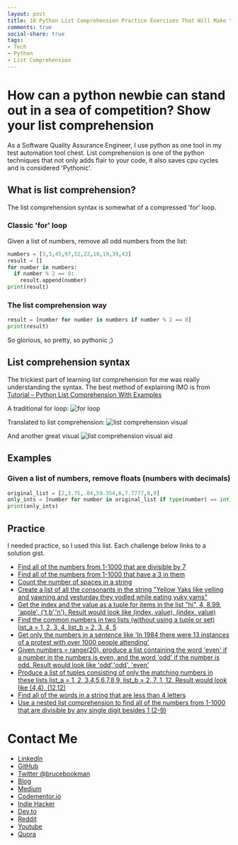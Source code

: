 ```yaml
---
layout: post
title: 10 Python List Comprehension Practice Exercises That Will Make You A Hiring Manager's Dream
comments: true
social-share: true
tags:
- Tech
- Python
- List Comprehension
---
```

# How can a python newbie can stand out in a sea of competition?  Show your list comprehension

As a Software Quality Assurance Engineer, I use python as one tool in my test automation tool chest.  List comprehension is one of the python techniques that not only adds flair to your code, it also saves cpu cycles and is considered 'Pythonic'.

## What is list comprehension?
The list comprehension syntax is somewhat of a compressed 'for' loop.

### Classic 'for' loop
Given a list of numbers, remove all odd numbers from the list:
```Python
numbers = [3,5,45,97,32,22,10,19,39,43]
result = []
for number in numbers:
  if number % 2 == 0:
    result.append(number)
print(result)
```

### The list comprehension way
```Python
result = [number for number in numbers if number % 2 == 0]
print(result)
```
So glorious, so pretty, so pythonic ;)

## List comprehension syntax
The trickiest part of learning list comprehension for me was really understanding the syntax.  The best method of explaining IMO is from [Tutorial – Python List Comprehension With Examples](https://www.analyticsvidhya.com/blog/2016/01/python-tutorial-list-comprehension-examples/)

A traditional for loop:
![for loop](https://i.postimg.cc/HLrqv6gg/forloop.png)

Translated to list comprehension:
![list comprehension visual](https://i.postimg.cc/TPn9Pbjb/listcomp.png)

And another great visual
![list comprehension visual aid](https://python-3-patterns-idioms-test.readthedocs.io/en/latest/_images/listComprehensions.gif)


## Examples
### Given a list of numbers, remove floats (numbers with decimals)
```python
original_list = [2,3.75,.04,59.354,6,7.7777,8,9]
only_ints = [number for number in original_list if type(number) == int]
print(only_ints)
```

## Practice
I needed practice, so I used this list.  Each challenge below links to a solution gist.

* [Find all of the numbers from 1-1000 that are divisible by 7](https://gist.github.com/bbookman/949b8fd32f432d4ee7feb1010fa82e47)
* [Find all of the numbers from 1-1000 that have a 3 in them](https://gist.github.com/bbookman/1a98da47a1a6d1ceffdd3bae7be36abe)
* [Count the number of spaces in a string](https://gist.github.com/bbookman/f0d36dfee6f6b3aa861fb026f1d5eb83)
* [Create a list of all the consonants in the string "Yellow Yaks like yelling and yawning and yesturday they yodled while eating yuky yams"](https://gist.github.com/bbookman/7d09a66ffdec60d5a55d167751f64175)
* [Get the index and the value as a tuple for items in the list "hi", 4, 8.99, 'apple', ('t,b','n').  Result would look like (index, value), (index, value)](https://gist.github.com/bbookman/1bd5d6ef798e1c56cd00db70e8661759)
* [Find the common numbers in two lists (without using a tuple or set) list_a = 1, 2, 3, 4, list_b = 2, 3, 4, 5](https://gist.github.com/bbookman/aca5b890a1f5ad64487594780301f82f)
* [Get only the numbers in a sentence like 'In 1984 there were 13 instances of a protest with over 1000 people attending'](https://gist.github.com/bbookman/ad4a1d6e9e9c752bf5ec899de0ca82dc)
* [Given numbers = range(20), produce a list containing the word 'even' if a number in the numbers is even, and the word 'odd' if the number is odd.  Result would look like 'odd','odd', 'even'](https://gist.github.com/bbookman/b75ae13049a0fc53aa6f27ddd8610f96)
* [Produce a list of tuples consisting of only the matching numbers in these lists list_a = 1, 2, 3,4,5,6,7,8,9, list_b = 2, 7, 1, 12.  Result would look like (4,4), (12,12)](https://gist.github.com/bbookman/de9cae671eb144d7011768999470242b)
* [Find all of the words in a string that are less than 4 letters](https://gist.github.com/bbookman/e5c6030a9e2624bbdb85e1e5e2efa37f)
* [Use a nested list comprehension to find all of the numbers from 1-1000 that are divisible by any single digit besides 1 (2-9)](https://gist.github.com/bbookman/c5cf0516e9fcf0c1fdbdcff7cd43867a)


# Contact Me

* [LinkedIn](http://linkedin.com/in/brucebookman)
* [GitHub](https://github.com/bbookman)
* [Twitter @brucebookman](https://twitter.com/brucebookman)
* [Blog](http://bbookman.github.io)
* [Medium](https://medium.com/adventures-in-ios-mobile-app-development)
* [Codementor.io](https://www.codementor.io/bbookman)
* [Indie Hacker](https://www.indiehackers.com/bbookman)
* [Dev.to](https://dev.to/bbookman)
* [Reddit](https://www.reddit.com/user/Bbookman)
* [Youtube](https://www.youtube.com/channel/UCERHLEbt6fipRMiPRR4u3SQ)
* [Quora](https://saganone.quora.com/)
